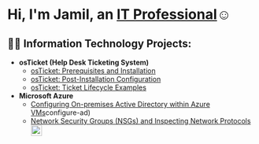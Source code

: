 <h1>Hi, I'm Jamil, an <a href="https://www.linkedin.com/in/jamil-robinson-08843119a/">IT Professional</a>☺</h1>

<h2>👨‍💻 Information Technology Projects:</h2>

- <b>osTicket (Help Desk Ticketing System)</b>
  - [osTicket: Prerequisites and Installation](https://github.com/82bit/osticket-prereqs)
  - [osTicket: Post-Installation Configuration](https://github.com/82bit/post-install-config)
  - [osTicket: Ticket Lifecycle Examples](https://github.com/82bit/ticket-lifecycle)
- <b>Microsoft Azure</b>
  - [Configuring On-premises Active Directory within Azure VMs](https://github.com/82bit/configure-ad)configure-ad)
  - [Network Security Groups (NSGs) and Inspecting Network Protocols](https://github.com/82bit/network-protocols)
[<img align="left" alt="Jamil | LinkedIn" width="22px" src="https://cdn.jsdelivr.net/npm/simple-icons@v3/icons/linkedin.svg" />][linkedin]

[linkedin]: https://linkedin.com/in/jamil-robinson-08843119a
